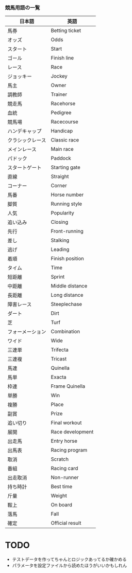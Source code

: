 ### 競馬用語の一覧

| 日本語      | 英語               |
|----------|------------------|
| 馬券       | Betting ticket   |
| オッズ      | Odds             |
| スタート     | Start            |
| ゴール      | Finish line      |
| レース      | Race             |
| ジョッキー    | Jockey           |
| 馬主       | Owner            |
| 調教師      | Trainer          |
| 競走馬      | Racehorse        |
| 血統       | Pedigree         |
| 競馬場      | Racecourse       |
| ハンデキャップ  | Handicap         |
| クラシックレース | Classic race     |
| メインレース   | Main race        |
| パドック     | Paddock          |
| スタートゲート  | Starting gate    |
| 直線       | Straight         |
| コーナー     | Corner           |
| 馬番       | Horse number     |
| 脚質       | Running style    |
| 人気       | Popularity       |
| 追い込み     | Closing          |
| 先行       | Front-running    |
| 差し       | Stalking         |
| 逃げ       | Leading          |
| 着順       | Finish position  |
| タイム      | Time             |
| 短距離      | Sprint           |
| 中距離      | Middle distance  |
| 長距離      | Long distance    |
| 障害レース    | Steeplechase     |
| ダート      | Dirt             |
| 芝        | Turf             |
| フォーメーション | Combination      |
| ワイド      | Wide             |
| 三連単      | Trifecta         |
| 三連複      | Tricast          |
| 馬連       | Quinella         |
| 馬単       | Exacta           |
| 枠連       | Frame Quinella   |
| 単勝       | Win              |
| 複勝       | Place            |
| 副賞       | Prize            |
| 追い切り     | Final workout    |
| 展開       | Race development |
| 出走馬      | Entry horse      |
| 出馬表      | Racing program   |
| 取消       | Scratch          |
| 番組       | Racing card      |
| 出走取消     | Non-runner       |
| 持ち時計     | Best time        |
| 斤量       | Weight           |
| 鞍上       | On board         |
| 落馬       | Fall             |
| 確定       | Official result  |

# TODO

* テストデータを作ってちゃんとロジックあってるか確かめる
* パラメータを設定ファイルから読めたほうがいいかもしれん
